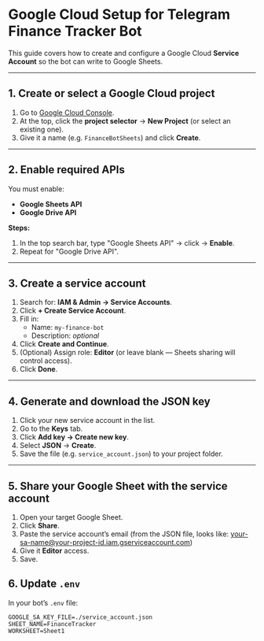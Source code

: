 # Google Cloud Setup for Telegram Finance Tracker Bot

This guide covers how to create and configure a Google Cloud **Service Account** so the bot can write to Google Sheets.

---

## 1. Create or select a Google Cloud project
1. Go to [Google Cloud Console](https://console.cloud.google.com/).
2. At the top, click the **project selector** → **New Project** (or select an existing one).
3. Give it a name (e.g. `FinanceBotSheets`) and click **Create**.

---

## 2. Enable required APIs
You must enable:
- **Google Sheets API**
- **Google Drive API**

**Steps:**
1. In the top search bar, type "Google Sheets API" → click → **Enable**.
2. Repeat for "Google Drive API".

---

## 3. Create a service account
1. Search for: **IAM & Admin → Service Accounts**. 
2. Click **+ Create Service Account**.
3. Fill in:
   - Name: `my-finance-bot`
   - Description: _optional_
4. Click **Create and Continue**.
5. (Optional) Assign role: **Editor** (or leave blank — Sheets sharing will control access).
6. Click **Done**.

---

## 4. Generate and download the JSON key
1. Click your new service account in the list.
2. Go to the **Keys** tab.
3. Click **Add key → Create new key**.
4. Select **JSON** → **Create**.
5. Save the file (e.g. `service_account.json`) to your project folder.

---

## 5. Share your Google Sheet with the service account
1. Open your target Google Sheet.
2. Click **Share**.
3. Paste the service account’s email (from the JSON file, looks like: your-sa-name@your-project-id.iam.gserviceaccount.com)
4. Give it **Editor** access.
5. Save.

## 6. Update `.env`
In your bot’s `.env` file:
```env
GOOGLE_SA_KEY_FILE=./service_account.json
SHEET_NAME=FinanceTracker
WORKSHEET=Sheet1
